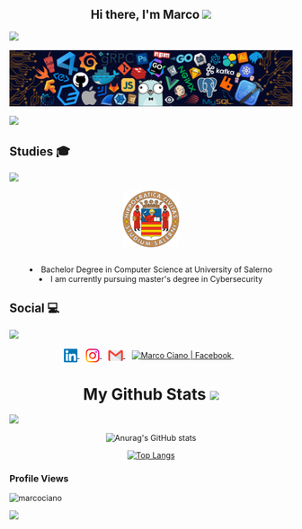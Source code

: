 <h2 align="center"> Hi there, I'm Marco <img src="https://media.giphy.com/media/hvRJCLFzcasrR4ia7z/giphy.gif" width="35"></h2>
 <img src="https://user-images.githubusercontent.com/73097560/115834477-dbab4500-a447-11eb-908a-139a6edaec5c.gif"> 
 
 ![Github Banner](https://github.com/marcociano/marcociano/blob/main/banner.png)
 
 <img src="https://user-images.githubusercontent.com/73097560/115834477-dbab4500-a447-11eb-908a-139a6edaec5c.gif"> 
<h2> Studies 🎓</h2>
<img src="https://user-images.githubusercontent.com/73097560/115834477-dbab4500-a447-11eb-908a-139a6edaec5c.gif"> 
<p align="center"> <img align="center" src="https://github.com/marcociano/marcociano/blob/main/universita-degli-studi-di-salerno.png" height= "100" width= "100"> 
<br>
<br>
<li align="center">Bachelor Degree in Computer Science at University of Salerno </li>
<li align="center">I am currently pursuing master's degree in Cybersecurity </li></p>

<h2> Social 💻</h2>
<img src="https://user-images.githubusercontent.com/73097560/115834477-dbab4500-a447-11eb-908a-139a6edaec5c.gif"> 
<p align="center">
<a href="https://www.linkedin.com/in/marco-ciano-06a557195/" target="_blank">
  <img align="center" alt="Marco Ciano | Linkedin" width="24px" src="https://github.com/SatYu26/SatYu26/blob/master/Assets/Linkedin.svg" />
</a> &nbsp;&nbsp;
<a href="https://www.instagram.com/marcociano_/" target="_blank">
  <img align="center" alt="Marco Ciano | Instagram" width="24px" src="https://github.com/SatYu26/SatYu26/blob/master/Assets/Instagram.svg" />
</a> &nbsp;&nbsp;
<a href="mailto:marco.ciano@live.it" >
  <img align="center" alt="Marco Ciano | Gmail" width="26px" src="https://github.com/SatYu26/SatYu26/blob/master/Assets/Gmail.svg" />
</a> &nbsp;&nbsp;
<a href="https://www.facebook.com/marco.ciano.9/">
    <img align="center" alt="Marco Ciano | Facebook" width="24px" src="https://upload.wikimedia.org/wikipedia/en/thumb/0/04/Facebook_f_logo_%282021%29.svg/100px-Facebook_f_logo_%282021%29.svg.png" />
</a> &nbsp;&nbsp;
<p>

<h1 align="center"> My Github Stats <img src="https://media.giphy.com/media/v1.Y2lkPTc5MGI3NjExMDBieGo4YnVpNWVweXhvYTRsYWFjZXNxMHEyN2lwdmJwejllMXg5MyZjdD1z/tVhJw24Gv8FGGlnjDN/giphy.gif" width="50"</img></h1>
<img src="https://user-images.githubusercontent.com/73097560/115834477-dbab4500-a447-11eb-908a-139a6edaec5c.gif"> 
 <div align="center"> 
 
![Anurag's GitHub stats](https://github-readme-stats.vercel.app/api?username=marcociano&show_icons=true&theme=gradients)

 </div>
  
 <div align="center"> 
 
[![Top Langs](https://github-readme-stats.vercel.app/api/top-langs/?username=marcociano&layout=compact)](https://github.com/anuraghazra/github-readme-stats)

 </div>
  
  <p align="right"> <h3>Profile Views </h3> <img src="https://komarev.com/ghpvc/?username=marcociano&label=Profile%20views&color=0e75b6&style=flat"
    alt="marcociano" /> 
  </p>
<img src="https://user-images.githubusercontent.com/73097560/115834477-dbab4500-a447-11eb-908a-139a6edaec5c.gif"> 
